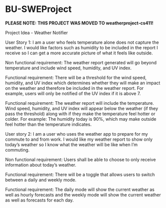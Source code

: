 # BU-SWEProject

**PLEASE NOTE:**
**THIS PROJECT WAS MOVED TO weatherproject-cs411!**


Project Idea - Weather Notifier

User Story 1: I am a user who feels temperature alone does not capture the weather. I would like factors such as humidity to be included in the report I receive so I can get a more accurate picture of what it feels like outside.

Non functional requirement: The weather report generated will go beyond temperature and include wind speed, humidity, and UV index.

Functional requirement: There will be a threshold for the wind speed, humidity, and UV index which determines whether they will make an impact on the weather and therefore be included in the weather report. For example, users will only be notified of the UV index if it is above 7.

Functional requirement: The weather report will include the temperature. Wind speed, humidity, and UV index will appear below the weather (if they pass the threshold) along with if they make the temperature feel hotter or colder. For example: The humidity today is 90%, which may make outside feel hotter than the temperature indicates.



User story 2: I am a user who uses the weather app to prepare for my commute to and from work. I would like my weather report to show only today’s weather so I know what the weather will be like when I’m commuting.

Non functional requirement: Users shall be able to choose to only receive information about today’s weather.

Functional requirement: There will be a toggle that allows users to switch between a daily and weekly mode.

Functional requirement: The daily mode will show the current weather as well as hourly forecasts and the weekly mode will show the current weather as well as forecasts for each day.
